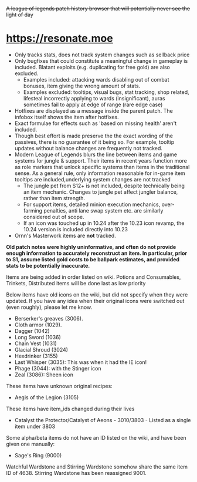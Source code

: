 ~~A league of legends patch history browser that will potentially never see the light of day~~

# https://resonate.moe

- Only tracks stats, does not track system changes such as sellback price
- Only bugfixes that could constitute a meaningful change in gameplay is included. Blatant exploits (e.g. duplicating for free gold) are also excluded.
  - Examples included: attacking wards disabling out of combat bonuses, item giving the wrong amount of stats.
  - Examples excluded: tooltips, visual bugs, stat tracking, shop related, lifesteal incorrectly applying to wards (insignificant), auras sometimes fail to apply at edge of range (rare edge case)
- Hotfixes are displayed as a message inside the parent patch. The infobox itself shows the item after hotfixes.
- Exact formulae for effects such as 'based on missing health' aren't included.
- Though best effort is made preserve the the exact wording of the passives, there is no guarantee of it being so. For example, tooltip updates without balance changes are frequently not tracked.
- Modern League of Legends blurs the line between items and game systems for jungle & support. Their items in recent years function more as role markers that unlock specific systems than items in the traditional sense. As a general rule, only information reasonable for in-game item tooltips are included,underlying system changes are not tracked
  - The jungle pet from S12+ is not included, despite technically being an item mechanic. Changes to jungle pet affect jungler balance, rather than item strength.
  - For support items, detailed minion execution mechanics, over-farming penalties, anti lane swap system etc. are similarly considered out of scope.
  - If an icon was touched up in 10.24 after the 10.23 icon revamp, the 10.24 version is included directly into 10.23
- Ornn's Masterwork items are **not** tracked.

**Old patch notes were highly uninformative, and often do not provide enough information to accurately reconstruct an item. In particular, prior to S1, assume listed gold costs to be ballpark estimates, and provided stats to be potentially inaccurate.**

Items are being added in order listed on wiki. Potions and Consumables, Trinkets, Distributed items will be done last as low priority

Below items have old icons on the wiki, but did not specify when they were updated. If you have any idea when their original icons were switched out (even roughly), please let me know.

- Berserker's greaves (3006).
- Cloth armor (1029).
- Dagger (1042)
- Long Sword (1036)
- Chain Vest (1031)
- Glacial Shroud (3024)
- Hexdrinker (3155)
- Last Whisper (3035): This was when it had the IE icon!
- Phage (3044): with the Stinger icon
- Zeal (3086): Sheen icon

These items have unknown original recipes:

- Aegis of the Legion (3105)

These items have item_ids changed during their lives

- Catalyst the Protector/Catalyst of Aeons - 3010/3803 - Listed as a single item under 3803

Some alpha/beta items do not have an ID listed on the wiki, and have been given one manually:

- Sage's Ring (9000)

Watchful Wardstone and Stirring Wardstone somehow share the same item ID of 4638. Stirring Wardstone has been reassigned 9001.
